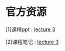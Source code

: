 # 官方资源

[1]课程ppt : [lecture 3](sql/15445/files/ppt03.pdf ':ignore')

[2]课程笔记 : [lecture 3](sql/15445/files/note03.pdf ':ignore')